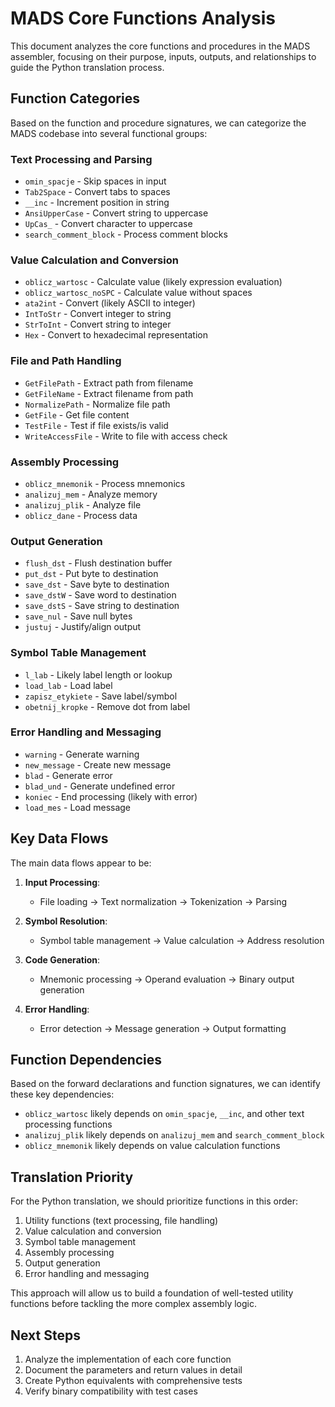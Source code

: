 # MADS Core Functions Analysis

This document analyzes the core functions and procedures in the MADS assembler, focusing on their purpose, inputs, outputs, and relationships to guide the Python translation process.

## Function Categories

Based on the function and procedure signatures, we can categorize the MADS codebase into several functional groups:

### Text Processing and Parsing
- `omin_spacje` - Skip spaces in input
- `Tab2Space` - Convert tabs to spaces
- `__inc` - Increment position in string
- `AnsiUpperCase` - Convert string to uppercase
- `UpCas_` - Convert character to uppercase
- `search_comment_block` - Process comment blocks

### Value Calculation and Conversion
- `oblicz_wartosc` - Calculate value (likely expression evaluation)
- `oblicz_wartosc_noSPC` - Calculate value without spaces
- `ata2int` - Convert (likely ASCII to integer)
- `IntToStr` - Convert integer to string
- `StrToInt` - Convert string to integer
- `Hex` - Convert to hexadecimal representation

### File and Path Handling
- `GetFilePath` - Extract path from filename
- `GetFileName` - Extract filename from path
- `NormalizePath` - Normalize file path
- `GetFile` - Get file content
- `TestFile` - Test if file exists/is valid
- `WriteAccessFile` - Write to file with access check

### Assembly Processing
- `oblicz_mnemonik` - Process mnemonics
- `analizuj_mem` - Analyze memory
- `analizuj_plik` - Analyze file
- `oblicz_dane` - Process data

### Output Generation
- `flush_dst` - Flush destination buffer
- `put_dst` - Put byte to destination
- `save_dst` - Save byte to destination
- `save_dstW` - Save word to destination
- `save_dstS` - Save string to destination
- `save_nul` - Save null bytes
- `justuj` - Justify/align output

### Symbol Table Management
- `l_lab` - Likely label length or lookup
- `load_lab` - Load label
- `zapisz_etykiete` - Save label/symbol
- `obetnij_kropke` - Remove dot from label

### Error Handling and Messaging
- `warning` - Generate warning
- `new_message` - Create new message
- `blad` - Generate error
- `blad_und` - Generate undefined error
- `koniec` - End processing (likely with error)
- `load_mes` - Load message

## Key Data Flows

The main data flows appear to be:

1. **Input Processing**:
   - File loading → Text normalization → Tokenization → Parsing

2. **Symbol Resolution**:
   - Symbol table management → Value calculation → Address resolution

3. **Code Generation**:
   - Mnemonic processing → Operand evaluation → Binary output generation

4. **Error Handling**:
   - Error detection → Message generation → Output formatting

## Function Dependencies

Based on the forward declarations and function signatures, we can identify these key dependencies:

- `oblicz_wartosc` likely depends on `omin_spacje`, `__inc`, and other text processing functions
- `analizuj_plik` likely depends on `analizuj_mem` and `search_comment_block`
- `oblicz_mnemonik` likely depends on value calculation functions

## Translation Priority

For the Python translation, we should prioritize functions in this order:

1. Utility functions (text processing, file handling)
2. Value calculation and conversion
3. Symbol table management
4. Assembly processing
5. Output generation
6. Error handling and messaging

This approach will allow us to build a foundation of well-tested utility functions before tackling the more complex assembly logic.

## Next Steps

1. Analyze the implementation of each core function
2. Document the parameters and return values in detail
3. Create Python equivalents with comprehensive tests
4. Verify binary compatibility with test cases
